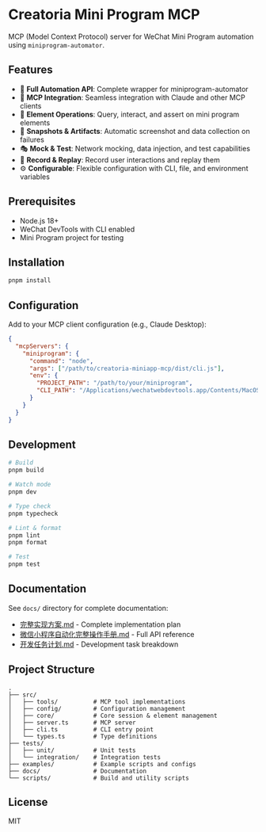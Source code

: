 # Creatoria Mini Program MCP

MCP (Model Context Protocol) server for WeChat Mini Program automation using `miniprogram-automator`.

## Features

- 🤖 **Full Automation API**: Complete wrapper for miniprogram-automator
- 🔧 **MCP Integration**: Seamless integration with Claude and other MCP clients
- 🎯 **Element Operations**: Query, interact, and assert on mini program elements
- 📸 **Snapshots & Artifacts**: Automatic screenshot and data collection on failures
- 🎭 **Mock & Test**: Network mocking, data injection, and test capabilities
- 🔄 **Record & Replay**: Record user interactions and replay them
- ⚙️ **Configurable**: Flexible configuration with CLI, file, and environment variables

## Prerequisites

- Node.js 18+
- WeChat DevTools with CLI enabled
- Mini Program project for testing

## Installation

```bash
pnpm install
```

## Configuration

Add to your MCP client configuration (e.g., Claude Desktop):

```json
{
  "mcpServers": {
    "miniprogram": {
      "command": "node",
      "args": ["/path/to/creatoria-miniapp-mcp/dist/cli.js"],
      "env": {
        "PROJECT_PATH": "/path/to/your/miniprogram",
        "CLI_PATH": "/Applications/wechatwebdevtools.app/Contents/MacOS/cli"
      }
    }
  }
}
```

## Development

```bash
# Build
pnpm build

# Watch mode
pnpm dev

# Type check
pnpm typecheck

# Lint & format
pnpm lint
pnpm format

# Test
pnpm test
```

## Documentation

See `docs/` directory for complete documentation:

- [完整实现方案.md](docs/完整实现方案.md) - Complete implementation plan
- [微信小程序自动化完整操作手册.md](docs/微信小程序自动化完整操作手册.md) - Full API reference
- [开发任务计划.md](docs/开发任务计划.md) - Development task breakdown

## Project Structure

```
.
├── src/
│   ├── tools/          # MCP tool implementations
│   ├── config/         # Configuration management
│   ├── core/           # Core session & element management
│   ├── server.ts       # MCP server
│   ├── cli.ts          # CLI entry point
│   └── types.ts        # Type definitions
├── tests/
│   ├── unit/           # Unit tests
│   └── integration/    # Integration tests
├── examples/           # Example scripts and configs
├── docs/               # Documentation
└── scripts/            # Build and utility scripts
```

## License

MIT
